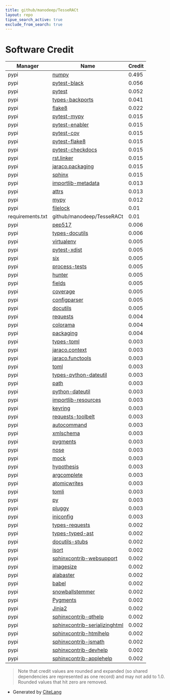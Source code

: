 ```yaml
---
title: github/manodeep/TesseRACt
layout: repo
tipue_search_active: true
exclude_from_search: true
---
```

# Software Credit

|Manager|Name|Credit|
|-------|----|------|
|pypi|[numpy](https://www.numpy.org)|0.495|
|pypi|[pytest-black](https://github.com/shopkeep/pytest-black)|0.056|
|pypi|[pytest](https://docs.pytest.org/en/latest/)|0.052|
|pypi|[types-backports](https://github.com/python/typeshed)|0.041|
|pypi|[flake8](https://pypi.org/project/flake8)|0.022|
|pypi|[pytest-mypy](https://github.com/dbader/pytest-mypy)|0.015|
|pypi|[pytest-enabler](https://github.com/jaraco/pytest-enabler)|0.015|
|pypi|[pytest-cov](https://github.com/pytest-dev/pytest-cov)|0.015|
|pypi|[pytest-flake8](https://github.com/tholo/pytest-flake8)|0.015|
|pypi|[pytest-checkdocs](https://github.com/jaraco/pytest-checkdocs)|0.015|
|pypi|[rst.linker](https://github.com/jaraco/rst.linker)|0.015|
|pypi|[jaraco.packaging](https://github.com/jaraco/jaraco.packaging)|0.015|
|pypi|[sphinx](https://www.sphinx-doc.org/)|0.015|
|pypi|[importlib-metadata](https://pypi.org/project/importlib-metadata)|0.013|
|pypi|[attrs](https://pypi.org/project/attrs)|0.013|
|pypi|[mypy](https://pypi.org/project/mypy)|0.012|
|pypi|[filelock](https://pypi.org/project/filelock)|0.01|
|requirements.txt|github/manodeep/TesseRACt|0.01|
|pypi|[pep517](https://pypi.org/project/pep517)|0.006|
|pypi|[types-docutils](https://pypi.org/project/types-docutils)|0.006|
|pypi|[virtualenv](https://pypi.org/project/virtualenv)|0.005|
|pypi|[pytest-xdist](https://pypi.org/project/pytest-xdist)|0.005|
|pypi|[six](https://pypi.org/project/six)|0.005|
|pypi|[process-tests](https://pypi.org/project/process-tests)|0.005|
|pypi|[hunter](https://pypi.org/project/hunter)|0.005|
|pypi|[fields](https://pypi.org/project/fields)|0.005|
|pypi|[coverage](https://pypi.org/project/coverage)|0.005|
|pypi|[configparser](https://github.com/jaraco/configparser/)|0.005|
|pypi|[docutils](https://pypi.org/project/docutils)|0.005|
|pypi|[requests](https://pypi.org/project/requests)|0.004|
|pypi|[colorama](https://pypi.org/project/colorama)|0.004|
|pypi|[packaging](https://pypi.org/project/packaging)|0.004|
|pypi|[types-toml](https://pypi.org/project/types-toml)|0.003|
|pypi|[jaraco.context](https://pypi.org/project/jaraco.context)|0.003|
|pypi|[jaraco.functools](https://pypi.org/project/jaraco.functools)|0.003|
|pypi|[toml](https://pypi.org/project/toml)|0.003|
|pypi|[types-python-dateutil](https://pypi.org/project/types-python-dateutil)|0.003|
|pypi|[path](https://pypi.org/project/path)|0.003|
|pypi|[python-dateutil](https://pypi.org/project/python-dateutil)|0.003|
|pypi|[importlib-resources](https://pypi.org/project/importlib-resources)|0.003|
|pypi|[keyring](https://pypi.org/project/keyring)|0.003|
|pypi|[requests-toolbelt](https://pypi.org/project/requests-toolbelt)|0.003|
|pypi|[autocommand](https://pypi.org/project/autocommand)|0.003|
|pypi|[xmlschema](https://pypi.org/project/xmlschema)|0.003|
|pypi|[pygments](https://pypi.org/project/pygments)|0.003|
|pypi|[nose](https://pypi.org/project/nose)|0.003|
|pypi|[mock](https://pypi.org/project/mock)|0.003|
|pypi|[hypothesis](https://pypi.org/project/hypothesis)|0.003|
|pypi|[argcomplete](https://pypi.org/project/argcomplete)|0.003|
|pypi|[atomicwrites](https://pypi.org/project/atomicwrites)|0.003|
|pypi|[tomli](https://pypi.org/project/tomli)|0.003|
|pypi|[py](https://pypi.org/project/py)|0.003|
|pypi|[pluggy](https://pypi.org/project/pluggy)|0.003|
|pypi|[iniconfig](https://pypi.org/project/iniconfig)|0.003|
|pypi|[types-requests](https://pypi.org/project/types-requests)|0.002|
|pypi|[types-typed-ast](https://pypi.org/project/types-typed-ast)|0.002|
|pypi|[docutils-stubs](https://pypi.org/project/docutils-stubs)|0.002|
|pypi|[isort](https://pypi.org/project/isort)|0.002|
|pypi|[sphinxcontrib-websupport](https://pypi.org/project/sphinxcontrib-websupport)|0.002|
|pypi|[imagesize](https://pypi.org/project/imagesize)|0.002|
|pypi|[alabaster](https://pypi.org/project/alabaster)|0.002|
|pypi|[babel](https://pypi.org/project/babel)|0.002|
|pypi|[snowballstemmer](https://pypi.org/project/snowballstemmer)|0.002|
|pypi|[Pygments](https://pypi.org/project/Pygments)|0.002|
|pypi|[Jinja2](https://pypi.org/project/Jinja2)|0.002|
|pypi|[sphinxcontrib-qthelp](https://pypi.org/project/sphinxcontrib-qthelp)|0.002|
|pypi|[sphinxcontrib-serializinghtml](https://pypi.org/project/sphinxcontrib-serializinghtml)|0.002|
|pypi|[sphinxcontrib-htmlhelp](https://pypi.org/project/sphinxcontrib-htmlhelp)|0.002|
|pypi|[sphinxcontrib-jsmath](https://pypi.org/project/sphinxcontrib-jsmath)|0.002|
|pypi|[sphinxcontrib-devhelp](https://pypi.org/project/sphinxcontrib-devhelp)|0.002|
|pypi|[sphinxcontrib-applehelp](https://pypi.org/project/sphinxcontrib-applehelp)|0.002|


> Note that credit values are rounded and expanded (so shared dependencies are represented as one record) and may not add to 1.0. Rounded values that hit zero are removed.


- Generated by [CiteLang](https://github.com/vsoch/citelang)
